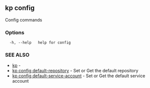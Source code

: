 ## kp config

Config commands

### Options

```
  -h, --help   help for config
```

### SEE ALSO

* [kp](kp.md)	 - 
* [kp config default-repository](kp_config_default-repository.md)	 - Set or Get the default repository
* [kp config default-service-account](kp_config_default-service-account.md)	 - Set or Get the default service account

